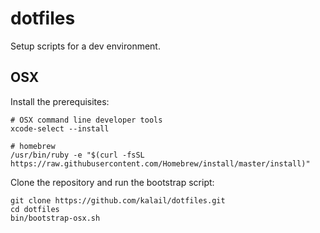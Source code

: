 dotfiles
========
Setup scripts for a dev environment.

OSX
---

Install the prerequisites:

    # OSX command line developer tools
    xcode-select --install

    # homebrew
    /usr/bin/ruby -e "$(curl -fsSL https://raw.githubusercontent.com/Homebrew/install/master/install)"

Clone the repository and run the bootstrap script:

    git clone https://github.com/kalail/dotfiles.git
    cd dotfiles
    bin/bootstrap-osx.sh
